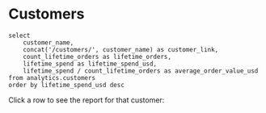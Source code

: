 # Customers

```customers
select
    customer_name,
    concat('/customers/', customer_name) as customer_link,
    count_lifetime_orders as lifetime_orders,
    lifetime_spend as lifetime_spend_usd,
    lifetime_spend / count_lifetime_orders as average_order_value_usd
from analytics.customers
order by lifetime_spend_usd desc
```

Click a row to see the report for that customer:
<DataTable data={customers} search=true link=customer_link showLinkCol=false>
    <Column id=customer_name/>
    <Column id=lifetime_orders/>
    <Column id=lifetime_spend_usd/>
    <Column id=average_order_value_usd/>
</DataTable>